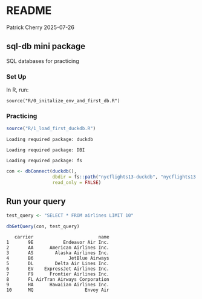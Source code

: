 # README
Patrick Cherry
2025-07-26

## sql-db mini package

SQL databases for practicing

### Set Up

In R, run:

    source("R/0_initalize_env_and_first_db.R")

### Practicing

``` r
source("R/1_load_first_duckdb.R")
```

    Loading required package: duckdb

    Loading required package: DBI

    Loading required package: fs

``` r
con <- dbConnect(duckdb(),
                 dbdir = fs::path("nycflights13-duckdb", "nycflights13.duckdb"),
                 read_only = FALSE)
```

## Run your query

``` r
test_query <- "SELECT * FROM airlines LIMIT 10"

dbGetQuery(con, test_query)
```

       carrier                        name
    1       9E           Endeavor Air Inc.
    2       AA      American Airlines Inc.
    3       AS        Alaska Airlines Inc.
    4       B6             JetBlue Airways
    5       DL        Delta Air Lines Inc.
    6       EV    ExpressJet Airlines Inc.
    7       F9      Frontier Airlines Inc.
    8       FL AirTran Airways Corporation
    9       HA      Hawaiian Airlines Inc.
    10      MQ                   Envoy Air
